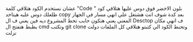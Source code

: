 عشان نستخدم الكود هتلاقي كلمة "Code "  بلون الاخضر فوق 
دوس عليها هتلاقي كود طلعلك 
دوس عليه هيتاخد copy 
بعد كدة شوف انت هشتغل علي انهي مسار في الجهاز المعني يعني هتكون حابب تحط المشروع ديه فين يعني ف ال Desctop  ف انهي مكان بظبط 
هتفتح ال cmd وتكتب git clone وتحنط الكود الي كتبتو هتلاقي كل الملفات دولت نزلت 
